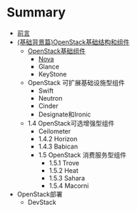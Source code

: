 # Summary

* [前言](README.md)
* [(基础背景篇)OpenStack基础结构和组件](introduction/README.md)
   * [OpenStack基础组件](introduction/components.md)
       * [Nova](introduction/basic_components/nova.md)
       * Glance
       * KeyStone
   * OpenStack 可扩展基础设施型组件
       * Swift
       * Neutron
       * Cinder
       * Designate和Ironic
   * 1.4    OpenStack可选增强型组件
       * Ceilometer
       * 1.4.2    Horizon
       * 1.4.3    Babican
       * 1.5    OpenStack 消费服务型组件
           * 1.5.1    Trove
           * 1.5.2    Heat
           * 1.5.3    Sahara
           * 1.5.4    Macorni
* OpenStack部署
   * DevStack

